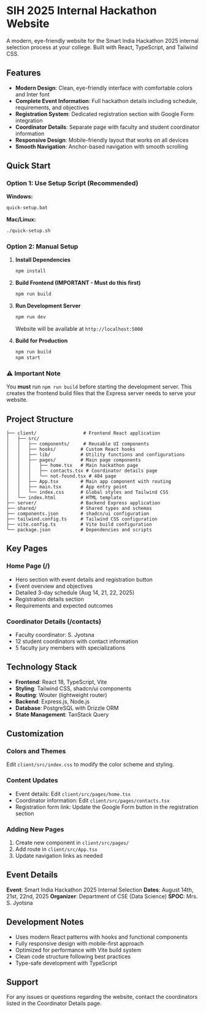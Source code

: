 # SIH 2025 Internal Hackathon Website

A modern, eye-friendly website for the Smart India Hackathon 2025 internal selection process at your college. Built with React, TypeScript, and Tailwind CSS.

## Features

- **Modern Design**: Clean, eye-friendly interface with comfortable colors and Inter font
- **Complete Event Information**: Full hackathon details including schedule, requirements, and objectives
- **Registration System**: Dedicated registration section with Google Form integration
- **Coordinator Details**: Separate page with faculty and student coordinator information
- **Responsive Design**: Mobile-friendly layout that works on all devices
- **Smooth Navigation**: Anchor-based navigation with smooth scrolling

## Quick Start

### Option 1: Use Setup Script (Recommended)
**Windows:**
```bash
quick-setup.bat
```

**Mac/Linux:**
```bash
./quick-setup.sh
```

### Option 2: Manual Setup
1. **Install Dependencies**
   ```bash
   npm install
   ```

2. **Build Frontend (IMPORTANT - Must do this first)**
   ```bash
   npm run build
   ```

3. **Run Development Server**
   ```bash
   npm run dev
   ```
   Website will be available at `http://localhost:5000`

4. **Build for Production**
   ```bash
   npm run build
   npm start
   ```

### ⚠️ Important Note
You **must** run `npm run build` before starting the development server. This creates the frontend build files that the Express server needs to serve your website.

## Project Structure

```
├── client/                 # Frontend React application
│   ├── src/
│   │   ├── components/     # Reusable UI components
│   │   ├── hooks/         # Custom React hooks
│   │   ├── lib/           # Utility functions and configurations
│   │   ├── pages/         # Main page components
│   │   │   ├── home.tsx   # Main hackathon page
│   │   │   ├── contacts.tsx # Coordinator details page
│   │   │   └── not-found.tsx # 404 page
│   │   ├── App.tsx        # Main app component with routing
│   │   ├── main.tsx       # App entry point
│   │   └── index.css      # Global styles and Tailwind CSS
│   └── index.html         # HTML template
├── server/                # Backend Express application
├── shared/                # Shared types and schemas
├── components.json        # shadcn/ui configuration
├── tailwind.config.ts     # Tailwind CSS configuration
├── vite.config.ts         # Vite build configuration
└── package.json           # Dependencies and scripts
```

## Key Pages

### Home Page (/)
- Hero section with event details and registration button
- Event overview and objectives
- Detailed 3-day schedule (Aug 14, 21, 22, 2025)
- Registration details section
- Requirements and expected outcomes

### Coordinator Details (/contacts)
- Faculty coordinator: S. Jyotsna
- 12 student coordinators with contact information
- 5 faculty jury members with specializations

## Technology Stack

- **Frontend**: React 18, TypeScript, Vite
- **Styling**: Tailwind CSS, shadcn/ui components
- **Routing**: Wouter (lightweight router)
- **Backend**: Express.js, Node.js
- **Database**: PostgreSQL with Drizzle ORM
- **State Management**: TanStack Query

## Customization

### Colors and Themes
Edit `client/src/index.css` to modify the color scheme and styling.

### Content Updates
- Event details: Edit `client/src/pages/home.tsx`
- Coordinator information: Edit `client/src/pages/contacts.tsx`
- Registration form link: Update the Google Form button in the registration section

### Adding New Pages
1. Create new component in `client/src/pages/`
2. Add route in `client/src/App.tsx`
3. Update navigation links as needed

## Event Details

**Event**: Smart India Hackathon 2025 Internal Selection
**Dates**: August 14th, 21st, 22nd, 2025
**Organizer**: Department of CSE (Data Science)
**SPOC**: Mrs. S. Jyotsna

## Development Notes

- Uses modern React patterns with hooks and functional components
- Fully responsive design with mobile-first approach
- Optimized for performance with Vite build system
- Clean code structure following best practices
- Type-safe development with TypeScript

## Support

For any issues or questions regarding the website, contact the coordinators listed in the Coordinator Details page.